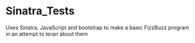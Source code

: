 Sinatra_Tests
=============
Uses Sinatra, JavaScript and bootstrap to make a basic FizzBuzz program in an attempt to leran about them
